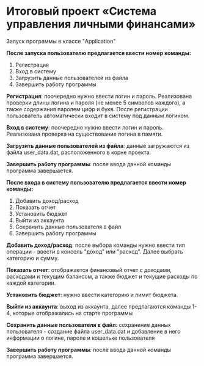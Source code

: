 Итоговый проект «Система управления личными финансами»
=====================================================================
Запуск программы в классе "Application"

**После запуска пользователю предлагается ввести номер команды:**
1. Регистрация
2. Вход в систему
3. Загрузить данные пользователей из файла
4. Завершить работу программы

**Регистрация**: поочередно нужно ввести логин и пароль. Реализована проверки длины логина и пароля (не менее 5 символов каждого), а также содержания паролем цифр и букв. После регистрации пользователь автоматически входит в систему под данным логином.

**Вход в систему**: поочередно нужно ввести логин и пароль. Реализована проверка на существование логина в памяти.

**Загрузить данные пользователей из файла**: данные загружаются из файла user_data.dat, расположенного в корне проекта.

**Завершить работу программы**: после ввода данной команды программа завершается.


**После входа в систему пользователю предлагается ввести номер команды:**
1. Добавить доход/расход
2. Показать отчет
3. Установить бюджет
4. Выйти из аккаунта
5. Сохранить данные пользователя в файл
6. Завершить работу программы


**Добавить доход/расход**: после выбора команды нужно ввести тип операции - ввести в консоль "доход" или "расход". Далее выбрать категорию и сумму.

**Показать отчет**: отображается финансовый отчет с доходами, расходами и текущим балансом, а также бюджет и текущие расходы по каждой категории.

**Установить бюджет**: нужно ввести категорию и лимит бюджета. 

**Выйти из аккаунта**: выход из аккаунта, далее предлагаются команды 1-4, которые отображались на старте программы 

**Сохранить данные пользователя в файл**: сохранение данных пользователя - создание файла user_data.dat и добавление в него информации о логине, пароле и кошельке пользователя 

**Завершить работу программы**: после ввода данной команды программа завершается.